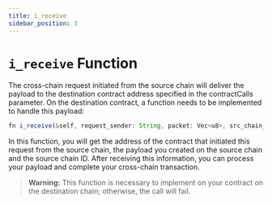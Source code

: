 ```yaml
---
title: i_receive
sidebar_position: 3
---
```


# `i_receive` Function

The cross-chain request initiated from the source chain will deliver the payload to the destination contract address specified in the contractCalls parameter. On the destination contract, a function needs to be implemented to handle this payload:

```javascript
fn i_receive(&self, request_sender: String, packet: Vec<u8>, src_chain_id: String) -> Vec<u8>;
```

In this function, you will get the address of the contract that initiated this request from the source chain, the payload you created on the source chain and the source chain ID. After receiving this information, you can process your payload and complete your cross-chain transaction.

> **Warning:** This function is necessary to implement on your contract on the destination chain; otherwise, the call will fail.
